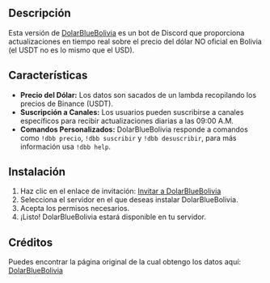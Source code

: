 ## Descripción
Esta versión de [DolarBlueBolivia](https://dolarbluebolivia.lat/) es un bot de Discord que proporciona actualizaciones en tiempo real sobre el precio del dólar NO oficial en Bolivia (el USDT no es lo mismo que el USD).

## Características
- **Precio del Dólar:** Los datos son sacados de un lambda recopilando los precios de Binance (USDT).
- **Suscripción a Canales:** Los usuarios pueden suscribirse a canales específicos para recibir actualizaciones diarias a las 09:00 A.M.
- **Comandos Personalizados:** DolarBlueBolivia responde a comandos como `!dbb precio`, `!dbb suscribir` y `!dbb desuscribir`, para más información usa `!dbb help`.

## Instalación
1. Haz clic en el enlace de invitación: [Invitar a DolarBlueBolivia](https://discord.com/oauth2/authorize?client_id=1258970302663360543)
2. Selecciona el servidor en el que deseas instalar DolarBlueBolivia.
3. Acepta los permisos necesarios.
4. ¡Listo! DolarBlueBolivia estará disponible en tu servidor.

## Créditos
Puedes encontrar la página original de la cual obtengo los datos aquí: [DolarBlueBolivia](https://dolarbluebolivia.lat/)
